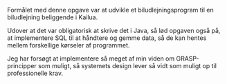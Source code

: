 Formålet med denne opgave var at udvikle et biludlejningsprogram 
til en biludlejning beliggende i Kailua.

Udover at det var obligatorisk at skrive det i Java, så lød opgaven også på, 
at implementere SQL til at håndtere og gemme data, 
så de kan hentes mellem forskellige kørseler af programmet.

Jeg har forsøgt at implementere så meget af min viden om GRASP-principper som muligt, 
så systemets design lever så vidt som muligt op til professionelle krav.



